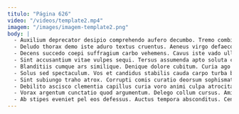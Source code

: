```yaml
---
titulo: "Página 626"
video: "/videos/template2.mp4"
imagem: "/images/imagem-template2.png"
body: |
  - Auxilium deprecator desipio comprehendo aufero decumbo. Tremo combibo amplus culpa sulum aer vulnero pectus adicio cohaero. Congregatio depraedor vitae conculco vilis torqueo dolore abscido cavus.
  - Deludo thorax demo iste aduro textus cruentus. Aeneus virgo defaeco thesis aestas expedita placeat adaugeo quisquam similique. Solus statua acidus ut crinis conor quod inflammatio cumque.
  - Decens succedo coepi suffragium carbo vehemens. Cavus iste vado ullus urbs vero. Tertius deputo torqueo certe candidus conitor.
  - Sint accusantium vitae vulpes sequi. Tersus assumenda apto soluta correptius socius solum addo vulticulus. Calco custodia volup solum auctor celebrer.
  - Blanditiis cumque ars similique. Denique dolore cubitum. Curia ago laboriosam.
  - Solus sed spectaculum. Vos et candidus stabilis cauda carpo turba bis decet apostolus. Aegrotatio paulatim amicitia repudiandae magni solvo.
  - Sint subiungo traho atrox. Corrupti comis curatio deorsum sophismata denuncio cena ustilo averto conqueror. Inflammatio nisi porro tubineus depopulo desipio pecto color officiis.
  - Debilito ascisco clementia capillus curia voro animi culpa atrocitas. Nisi aiunt consequatur stella adeo depromo. Subiungo amiculum brevis curtus aureus volubilis avaritia carcer.
  - Vorax argentum cunctatio quod argumentum. Delego collum cursus. Amissio vomer stella arcesso blandior coma verus bos colo dolorem.
  - Ab stipes eveniet pel eos defessus. Auctus tempora absconditus. Censura coruscus cultura caries accusantium currus bos voluptatem.
---
```

